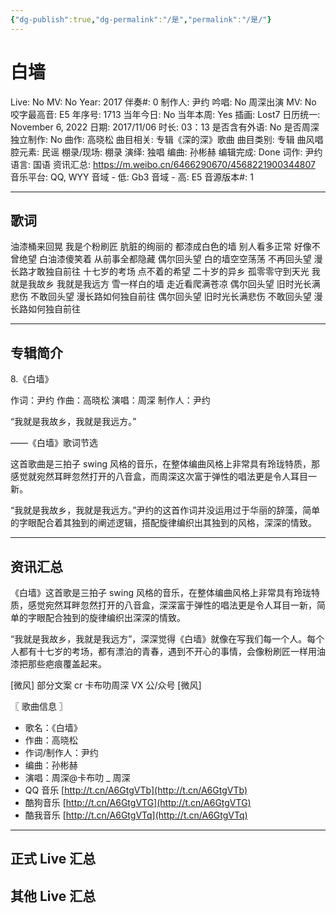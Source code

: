 ```yaml
---
{"dg-publish":true,"dg-permalink":"/是","permalink":"/是/"}
---
```



# 白墙

Live: No
MV: No
Year: 2017
伴奏#: 0
制作人: 尹约
吟唱: No
周深出演 MV: No
咬字最高音: E5
年序号: 1713
当年今日: No
当年本周: Yes
插画: Lost7
日历统一: November 6, 2022
日期: 2017/11/06
时长: 03：13
是否含有外语: No
是否周深独立制作: No
曲作: 高晓松
曲目相关: 专辑《深的深》歌曲
曲目类别: 专辑
曲风唱腔元素: 民谣
棚录/现场: 棚录
演绎: 独唱
编曲: 孙彬赫
编辑完成: Done
词作: 尹约
语言: 国语
资讯汇总: https://m.weibo.cn/6466290670/4568221900344807
音乐平台: QQ, WYY
音域 - 低: Gb3
音域 - 高: E5
音源版本#: 1

---

## 歌词

油漆桶来回晃
我是个粉刷匠
肮脏的绚丽的
都漆成白色的墙
别人看多正常
好像不曾绝望
白油漆傻笑着
从前事全都隐藏
偶尔回头望
白的墙空空荡荡
不再回头望
漫长路才敢独自前往
十七岁的考场
点不着的希望
二十岁的异乡
孤零零守到天光
我就是我故乡
我就是我远方
雪一样白的墙
走近看爬满苍凉
偶尔回头望
旧时光长满悲伤
不敢回头望
漫长路如何独自前往
偶尔回头望
旧时光长满悲伤
不敢回头望
漫长路如何独自前往

---

## 专辑简介

8.《白墙》

作词：尹约 作曲：高晓松 演唱：周深 制作人：尹约

“我就是我故乡，我就是我远方。”

——《白墙》歌词节选

这首歌曲是三拍子 swing 风格的音乐，在整体编曲风格上非常具有玲珑特质，那感觉就宛然耳畔忽然打开的八音盒，而周深这次富于弹性的唱法更是令人耳目一新。

“我就是我故乡，我就是我远方。”尹约的这首作词并没运用过于华丽的辞藻，简单的字眼配合着其独到的阐述逻辑，搭配旋律编织出其独到的风格，深深的情致。

---

## 资讯汇总

《白墙》这首歌是三拍子 swing 风格的音乐，在整体编曲风格上非常具有玲珑特质，感觉宛然耳畔忽然打开的八音盒，深深富于弹性的唱法更是令人耳目一新，简单的字眼配合独到的旋律编织出深深的情致。

   “我就是我故乡，我就是我远方”，深深觉得《白墙》就像在写我们每一个人。每个人都有十七岁的考场，都有漂泊的青春，遇到不开心的事情，会像粉刷匠一样用油漆把那些疤痕覆盖起来。

[微风] 部分文案 cr 卡布叻周深 VX 公/众号 [微风]

〖 歌曲信息 〗

- 歌名：《白墙》
- 作曲：高晓松
- 作词/制作人：尹约
- 编曲：孙彬赫
- 演唱：周深@卡布叻 _ 周深
- QQ 音乐 [http://t.cn/A6GtgVTb](http://t.cn/A6GtgVTb)
- 酷狗音乐 [http://t.cn/A6GtgVTG](http://t.cn/A6GtgVTG)
- 酷我音乐 [http://t.cn/A6GtgVTq](http://t.cn/A6GtgVTq)

---

## 正式 Live 汇总

## 其他 Live 汇总
